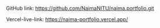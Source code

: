 GitHub link: https://github.com/NaimaNITU/naima.portfolio.git

Vercel-live-link: https://naima-portfolio.vercel.app/
